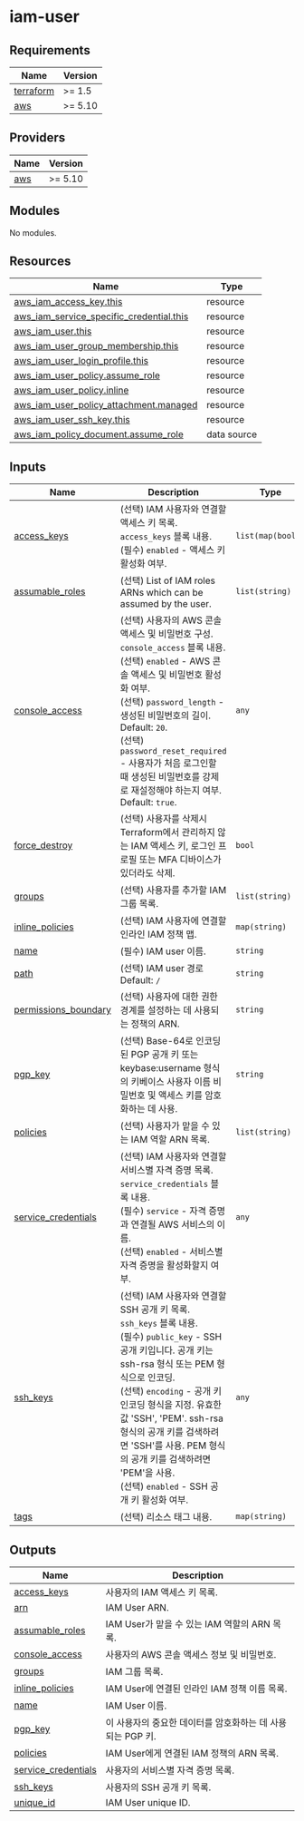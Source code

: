 # iam-user

<!-- BEGINNING OF PRE-COMMIT-TERRAFORM DOCS HOOK -->
## Requirements

| Name | Version |
|------|---------|
| <a name="requirement_terraform"></a> [terraform](#requirement\_terraform) | >= 1.5 |
| <a name="requirement_aws"></a> [aws](#requirement\_aws) | >= 5.10 |

## Providers

| Name | Version |
|------|---------|
| <a name="provider_aws"></a> [aws](#provider\_aws) | >= 5.10 |

## Modules

No modules.

## Resources

| Name | Type |
|------|------|
| [aws_iam_access_key.this](https://registry.terraform.io/providers/hashicorp/aws/latest/docs/resources/iam_access_key) | resource |
| [aws_iam_service_specific_credential.this](https://registry.terraform.io/providers/hashicorp/aws/latest/docs/resources/iam_service_specific_credential) | resource |
| [aws_iam_user.this](https://registry.terraform.io/providers/hashicorp/aws/latest/docs/resources/iam_user) | resource |
| [aws_iam_user_group_membership.this](https://registry.terraform.io/providers/hashicorp/aws/latest/docs/resources/iam_user_group_membership) | resource |
| [aws_iam_user_login_profile.this](https://registry.terraform.io/providers/hashicorp/aws/latest/docs/resources/iam_user_login_profile) | resource |
| [aws_iam_user_policy.assume_role](https://registry.terraform.io/providers/hashicorp/aws/latest/docs/resources/iam_user_policy) | resource |
| [aws_iam_user_policy.inline](https://registry.terraform.io/providers/hashicorp/aws/latest/docs/resources/iam_user_policy) | resource |
| [aws_iam_user_policy_attachment.managed](https://registry.terraform.io/providers/hashicorp/aws/latest/docs/resources/iam_user_policy_attachment) | resource |
| [aws_iam_user_ssh_key.this](https://registry.terraform.io/providers/hashicorp/aws/latest/docs/resources/iam_user_ssh_key) | resource |
| [aws_iam_policy_document.assume_role](https://registry.terraform.io/providers/hashicorp/aws/latest/docs/data-sources/iam_policy_document) | data source |

## Inputs

| Name | Description | Type | Default | Required |
|------|-------------|------|---------|:--------:|
| <a name="input_access_keys"></a> [access\_keys](#input\_access\_keys) | (선택) IAM 사용자와 연결할 액세스 키 목록. `access_keys` 블록 내용.<br>    (필수) `enabled` - 액세스 키 활성화 여부. | `list(map(bool))` | `[]` | no |
| <a name="input_assumable_roles"></a> [assumable\_roles](#input\_assumable\_roles) | (선택) List of IAM roles ARNs which can be assumed by the user. | `list(string)` | `[]` | no |
| <a name="input_console_access"></a> [console\_access](#input\_console\_access) | (선택) 사용자의 AWS 콘솔 액세스 및 비밀번호 구성. `console_access` 블록 내용.<br>    (선택) `enabled` - AWS 콘솔 액세스 및 비밀번호 활성화 여부.<br>    (선택) `password_length` - 생성된 비밀번호의 길이. Default: `20`.<br>    (선택) `password_reset_required` -  사용자가 처음 로그인할 때 생성된 비밀번호를 강제로 재설정해야 하는지 여부. Default: `true`. | `any` | `{}` | no |
| <a name="input_force_destroy"></a> [force\_destroy](#input\_force\_destroy) | (선택) 사용자를 삭제시 Terraform에서 관리하지 않는 IAM 액세스 키, 로그인 프로필 또는 MFA 디바이스가 있더라도 삭제. | `bool` | `false` | no |
| <a name="input_groups"></a> [groups](#input\_groups) | (선택) 사용자를 추가할 IAM 그룹 목록. | `list(string)` | `[]` | no |
| <a name="input_inline_policies"></a> [inline\_policies](#input\_inline\_policies) | (선택) IAM 사용자에 연결할 인라인 IAM 정책 맵. | `map(string)` | `{}` | no |
| <a name="input_name"></a> [name](#input\_name) | (필수) IAM user 이름. | `string` | n/a | yes |
| <a name="input_path"></a> [path](#input\_path) | (선택) IAM user 경로 Default: `/` | `string` | `"/"` | no |
| <a name="input_permissions_boundary"></a> [permissions\_boundary](#input\_permissions\_boundary) | (선택) 사용자에 대한 권한 경계를 설정하는 데 사용되는 정책의 ARN. | `string` | `null` | no |
| <a name="input_pgp_key"></a> [pgp\_key](#input\_pgp\_key) | (선택) Base-64로 인코딩된 PGP 공개 키 또는 keybase:username 형식의 키베이스 사용자 이름 비밀번호 및 액세스 키를 암호화하는 데 사용. | `string` | `""` | no |
| <a name="input_policies"></a> [policies](#input\_policies) | (선택) 사용자가 맡을 수 있는 IAM 역할 ARN 목록. | `list(string)` | `[]` | no |
| <a name="input_service_credentials"></a> [service\_credentials](#input\_service\_credentials) | (선택) IAM 사용자와 연결할 서비스별 자격 증명 목록. `service_credentials` 블록 내용.<br>    (필수) `service` - 자격 증명과 연결될 AWS 서비스의 이름.<br>    (선택) `enabled` - 서비스별 자격 증명을 활성화할지 여부. | `any` | `[]` | no |
| <a name="input_ssh_keys"></a> [ssh\_keys](#input\_ssh\_keys) | (선택) IAM 사용자와 연결할 SSH 공개 키 목록. `ssh_keys` 블록 내용.<br>    (필수) `public_key` - SSH 공개 키입니다. 공개 키는 ssh-rsa 형식 또는 PEM 형식으로 인코딩.<br>    (선택) `encoding` - 공개 키 인코딩 형식을 지정. 유효한 값 'SSH', 'PEM'. ssh-rsa 형식의 공개 키를 검색하려면 'SSH'를 사용. PEM 형식의 공개 키를 검색하려면 'PEM'을 사용.<br>    (선택) `enabled` - SSH 공개 키 활성화 여부. | `any` | `[]` | no |
| <a name="input_tags"></a> [tags](#input\_tags) | (선택) 리소스 태그 내용. | `map(string)` | `{}` | no |

## Outputs

| Name | Description |
|------|-------------|
| <a name="output_access_keys"></a> [access\_keys](#output\_access\_keys) | 사용자의 IAM 액세스 키 목록. |
| <a name="output_arn"></a> [arn](#output\_arn) | IAM User ARN. |
| <a name="output_assumable_roles"></a> [assumable\_roles](#output\_assumable\_roles) | IAM User가 맡을 수 있는 IAM 역할의 ARN 목록. |
| <a name="output_console_access"></a> [console\_access](#output\_console\_access) | 사용자의 AWS 콘솔 액세스 정보 및 비밀번호. |
| <a name="output_groups"></a> [groups](#output\_groups) | IAM 그룹 목록. |
| <a name="output_inline_policies"></a> [inline\_policies](#output\_inline\_policies) | IAM User에 연결된 인라인 IAM 정책 이름 목록. |
| <a name="output_name"></a> [name](#output\_name) | IAM User 이름. |
| <a name="output_pgp_key"></a> [pgp\_key](#output\_pgp\_key) | 이 사용자의 중요한 데이터를 암호화하는 데 사용되는 PGP 키. |
| <a name="output_policies"></a> [policies](#output\_policies) | IAM User에게 연결된 IAM 정책의 ARN 목록. |
| <a name="output_service_credentials"></a> [service\_credentials](#output\_service\_credentials) | 사용자의 서비스별 자격 증명 목록. |
| <a name="output_ssh_keys"></a> [ssh\_keys](#output\_ssh\_keys) | 사용자의 SSH 공개 키 목록. |
| <a name="output_unique_id"></a> [unique\_id](#output\_unique\_id) | IAM User unique ID. |
<!-- END OF PRE-COMMIT-TERRAFORM DOCS HOOK -->
